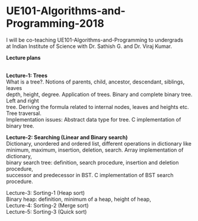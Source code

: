 # UE101-Algorithms-and-Programming-2018
I will be co-teaching UE101-Algorithms-and-Programming to undergrads<br>
at Indian Institute of Science with Dr. Sathish G. and Dr. Viraj Kumar.

<b>Lecture plans </b><br><br>
  
<b>Lecture-1: Trees</b><br>
What is a tree?. Notions of parents, child, ancestor, descendant, siblings, leaves <br>
depth, height, degree. Application of trees. Binary and complete binary tree. Left and right <br>
tree. Deriving the formula related to internal nodes, leaves and heights etc. Tree traversal. <br>
Implementation issues: Abstract data type for tree. C implementation of binary tree.

<b>Lecture-2: Searching (Linear and Binary search)</b> <br>
Dictionary, unordered and ordered list, different operations in dictionary like<br>
minimum, maximum, insertion, deletion, search. Array implementation of dictionary,<br>
binary search tree: definition, search procedure, insertion and deletion procedure,<br>
successor and predecessor in BST. C implementation of BST search procedure.<br>

Lecture-3: Sorting-1 (Heap sort)<br>
Binary heap: definition, minimum of a heap, height of heap,<br>
Lecture-4: Sorting-2 (Merge sort)<br>
Lecture-5: Sorting-3 (Quick sort)<br>
